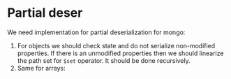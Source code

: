 # Partial deser

We need implementation for partial deserialization for mongo:

1. For objects we should check state and do not serialize non-modified properties. If there is an unmodified properties
then we should linearize the path set for `$set` operator. It should be done recursively.
1. Same for arrays:

